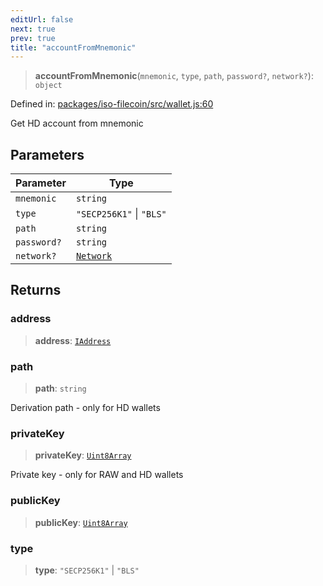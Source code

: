 ```yaml
---
editUrl: false
next: true
prev: true
title: "accountFromMnemonic"
---
```


> **accountFromMnemonic**(`mnemonic`, `type`, `path`, `password?`, `network?`): `object`

Defined in: [packages/iso-filecoin/src/wallet.js:60](https://github.com/hugomrdias/filecoin/blob/main/packages/iso-filecoin/src/wallet.js#L60)

Get HD account from mnemonic

## Parameters

| Parameter | Type |
| ------ | ------ |
| `mnemonic` | `string` |
| `type` | `"SECP256K1"` \| `"BLS"` |
| `path` | `string` |
| `password?` | `string` |
| `network?` | [`Network`](/api/iso-filecoin/types/type-aliases/network/) |

## Returns

### address

> **address**: [`IAddress`](/api/iso-filecoin/address/interfaces/iaddress/)

### path

> **path**: `string`

Derivation path - only for HD wallets

### privateKey

> **privateKey**: [`Uint8Array`](https://developer.mozilla.org/docs/Web/JavaScript/Reference/Global_Objects/Uint8Array)

Private key - only for RAW and HD wallets

### publicKey

> **publicKey**: [`Uint8Array`](https://developer.mozilla.org/docs/Web/JavaScript/Reference/Global_Objects/Uint8Array)

### type

> **type**: `"SECP256K1"` \| `"BLS"`
